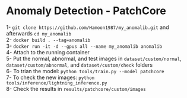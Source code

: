 # Anomaly Detection - PatchCore

1- ```git clone https://github.com/Hamoon1987/my_anomalib.git``` and afterwards ```cd my_anomalib```    
2- ```docker build . --tag=anomalib```  
3- ```docker run -it -d --gpus all --name my_anomalib anomalib```  
4- Attach to the running container  
5- Put the normal, abnormal, and test images in ```dataset/custom/normal```, ```dataset/custom/abnormal```, and ```dataset/custom/check``` folders  
6- To trian the model: ```python tools/train.py --model patchcore```  
7- To check the new images: ```python tools/inference/lightning_inference.py```  
8- Check the results in ```results/patchcore/custom/images```  
